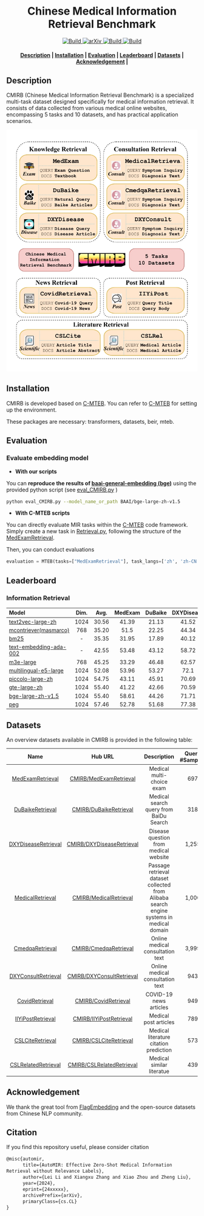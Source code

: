 <h1 align="center">Chinese Medical Information Retrieval Benchmark</h1>
<p align="center">
    <a href="https://www.python.org/">
            <img alt="Build" src="https://img.shields.io/badge/Contribution-Welcome-blue">
    </a>
    <a href="https://arxiv.org/abs/XXXX">
        <img alt="arXiv" src="https://img.shields.io/badge/arXiv-article-green">
    </a>
    <a href="https://huggingface.co/CMIRB">
        <img alt="Build" src="https://img.shields.io/badge/CMIRB-🤗-yellow">
    </a>
    <a href="https://www.python.org/">
        <img alt="Build" src="https://img.shields.io/badge/Made with-Python-red">
    </a>
</p>

<h4 align="center">
    <p>
        <a href=#description>Description</a> | 
        <a href=#installation>Installation</a> | 
        <a href=#evaluation>Evaluation</a>  |
        <a href="#leaderboard">Leaderboard</a> |
        <a href="#datasets">Datasets</a> |
        <a href="#acknowledgement">Acknowledgement</a> |
    <p>
</h4>

## Description
CMIRB (Chinese Medical Information Retrieval Benchmark) is a specialized multi-task dataset designed specifically for medical information retrieval. It consists of data collected from various medical online websites, encompassing 5 tasks and 10 datasets, and has practical application scenarios.

<p align="center">
  <img src="docs/images/bench.jpg" alt="CMIRB" width="600"/>  
</p>

## Installation
CMIRB is developed based on [C-MTEB](https://github.com/FlagOpen/FlagEmbedding/tree/master/C_MTEB). 
You can refer to [C-MTEB](https://github.com/FlagOpen/FlagEmbedding/tree/master/C_MTEB) for setting up the environment. 

These packages are necessary: transformers, datasets, beir, mteb.

## Evaluation

### Evaluate embedding model
* **With our scripts**

You can **reproduce the results of [baai-general-embedding (bge)](https://huggingface.co/BAAI/bge-large-zh-v1.5)** using the provided python script (see [eval_CMIRB.py](./eval_CMIRB.py) )
```bash
python eval_CMIRB.py --model_name_or_path BAAI/bge-large-zh-v1.5
```

* **With C-MTEB scripts** 

You can directly evaluate MIR tasks within the [C-MTEB](https://github.com/FlagOpen/FlagEmbedding/tree/master/C_MTEB) code framework. 
Simply create a new task in [Retrieval.py](https://github.com/FlagOpen/FlagEmbedding/blob/master/C_MTEB/C_MTEB/tasks/Retrieval.py), following the structure of the [MedExamRetrieval](./CMIRB/tasks/Retrieval.py).

Then, you can conduct evaluations 
```python
evaluation = MTEB(tasks=["MedExamRetrieval"], task_langs=['zh', 'zh-CN'])
```

## Leaderboard

### Information Retrieval 
| Model | Dim. | Avg. | MedExam | DuBaike | DXYDisease | Medical | Cmedqa | DXYConsult | Covid | IIYiPost | CSLCite | CSLRel |  
|:-------------------------------|:--------:|:--------:|:--------:|:--------:|:--------:|:--------:|:--------:|:--------:|:--------:|:--------:|:--------:|:--------:|
| [text2vec-large-zh](https://huggingface.co/GanymedeNil/text2vec-large-chinese) | 1024 | 30.56 | 41.39 | 21.13 | 41.52 | 30.93 | 15.53 | 21.92 | 60.48 | 29.47 | 20.21 | 23.01 |
| [mcontriever(masmarco)](https://huggingface.co/facebook/mcontriever-msmarco) | 768 | 35.20 | 51.5  | 22.25 | 44.34 | 38.5  | 22.71 | 20.04 | 56.01 | 28.11 | 34.59 | 33.95 |
| [bm25](https://huggingface.co/BAAI/bge-large-zh-v1.5) | - | 35.35 | 31.95 | 17.89 | 40.12 | 29.33 | 6.83  | 17.78 | 78.9  | 66.95 | 33.74 | 29.97 |
| [text-embedding-ada-002](https://openai.com/index/new-and-improved-embedding-model/) | - | 42.55 | 53.48 | 43.12 | 58.72 | 37.92 | 22.36 | 27.69 | 57.21 | 48.6  | 32.97 | 43.4  |
| [m3e-large](https://huggingface.co/moka-ai/m3e-large) | 768 | 45.25 | 33.29 | 46.48 | 62.57 | 48.66 | 30.73 | 41.05 | 61.33 | 45.03 | 35.79 | 47.54 |
| [multilingual-e5-large](https://huggingface.co/intfloat/multilingual-e5-large) | 1024 | 52.08 | 53.96 | 53.27 | 72.1  | 51.47 | 28.67 | 41.35 | 75.54 | 63.86 | 42.65 | 37.94 |
| [piccolo-large-zh](https://huggingface.co/sensenova/piccolo-large-zh) | 1024 | 54.75 | 43.11 | 45.91 | 70.69 | 59.04 | 41.99 | 47.35 | 85.04 | 65.89 | 44.31 | 44.21 |
| [gte-large-zh](https://huggingface.co/sensenova/piccolo-large-zh) | 1024 | 55.40 | 41.22 | 42.66 | 70.59 | 62.88 | 43.15 | 46.3  | 88.41 | 63.02 | 46.4  | 49.32 |
| [bge-large-zh-v1.5](https://huggingface.co/BAAI/bge-large-zh-v1.5) | 1024 | 55.40 | 58.61 | 44.26 | 71.71 | 59.6  | 42.57 | 47.73 | 73.33 | 67.13 | 43.27 | 45.79 |
| [peg](https://huggingface.co/TownsWu/PEG) | 1024 | 57.46 | 52.78 | 51.68 | 77.38 | 60.96 | 44.42 | 49.3  | 82.56 | 70.38 | 44.74 | 40.38 |

## Datasets

An overview datasets available in CMIRB is provided in the following table:

| Name |  Hub URL | Description | Query #Samples | Doc #Samples | 
|:-----:|:-----:|:---------------------------:|:-----:|:-----:|
| [MedExamRetrieval](https://arxiv.org/abs/xxxx) | [CMIRB/MedExamRetrieval](https://huggingface.co/datasets/CMIRB/MedExamRetrieval) | Medical multi-choice exam  | 697 | 27,871 |
| [DuBaikeRetrieval](https://arxiv.org/abs/xxxx) | [CMIRB/DuBaikeRetrieval](https://huggingface.co/datasets/CMIRB/DuBaikeRetrieval) | Medical search query from BaiDu Search  | 318 | 56,441 |
| [DXYDiseaseRetrieval](https://arxiv.org/abs/xxxx) | [CMIRB/DXYDiseaseRetrieval](https://huggingface.co/datasets/CMIRB/DXYDiseaseRetrieval) | Disease question from medical website  | 1,255 | 54,021 |
| [MedicalRetrieval](https://arxiv.org/abs/2203.03367) | [CMIRB/MedicalRetrieval](https://huggingface.co/datasets/C-MTEB/MedicalRetrieval) | Passage retrieval dataset collected from Alibaba search engine systems in medical domain | 1,000  | 100,999 |
| [CmedqaRetrieval](https://aclanthology.org/2022.emnlp-main.357.pdf) | [CMIRB/CmedqaRetrieval](https://huggingface.co/datasets/C-MTEB/CmedqaRetrieval) |  Online medical consultation text | 3,999 | 100,001 |
| [DXYConsultRetrieval](https://arxiv.org/abs/xxxx) | [CMIRB/DXYConsultRetrieval](https://huggingface.co/datasets/CMIRB/DXYConsultRetrieval) | Online medical consultation text  | 943 | 12,577 |
| [CovidRetrieval](https://aclanthology.org/2022.emnlp-main.357.pdf) | [CMIRB/CovidRetrieval](https://huggingface.co/datasets/C-MTEB/CovidRetrieval) | COVID-19 news articles | 949  | 100,001 |
| [IIYiPostRetrieval](https://arxiv.org/abs/xxxx) | [CMIRB/IIYiPostRetrieval](https://huggingface.co/datasets/CMIRB/IIYiPostRetrieval) | Medical post articles  | 789 | 27,570 |
| [CSLCiteRetrieval](https://arxiv.org/abs/xxxx) | [CMIRB/CSLCiteRetrieval](https://huggingface.co/datasets/CMIRB/CSLCiteRetrieval) | Medical literature citation prediction  | 573 | 36,703 |
| [CSLRelatedRetrieval](https://arxiv.org/abs/xxxx) | [CMIRB/CSLRelatedRetrieval](https://huggingface.co/datasets/CMIRB/CSLRelatedRetrieval) | Medical similar literatue  | 439 | 36,758 |


 
## Acknowledgement

We thank the great tool from [FlagEmbedding](https://github.com/FlagOpen/FlagEmbedding)  and the open-source datasets from Chinese NLP community.


## Citation

If you find this repository useful, please consider citation

```
@misc{automir,
      title={AutoMIR: Effective Zero-Shot Medical Information Retrieval without Relevance Labels}, 
      author={Lei Li and Xiangxu Zhang and Xiao Zhou and Zheng Liu},
      year={2024},
      eprint={24xxxxx},
      archivePrefix={arXiv},
      primaryClass={cs.CL}
}
```
